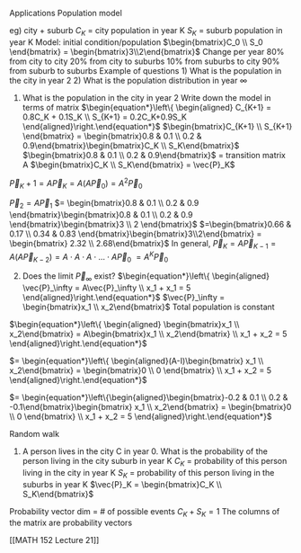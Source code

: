 Applications
Population model

eg) city + suburb
	$C_K$ = city population in year K
	$S_K$ = suburb population in year K
Model:
	initial condition/population $\begin{bmatrix}C_0 \\ S_0 \end{bmatrix} = \begin{bmatrix}3\\2\end{bmatrix}$
	Change per year
		80% from city to city
		20% from city to suburbs
		10% from suburbs to city
		90% from suburb to suburbs
	Example of questions
		1) What is the population in the city in year 2
		2) What is the population distribution in year $\infty$

1) What is the population in the city in year 2
	Write down the model in terms of matrix
	$\begin{equation*}\left\{ \begin{aligned} C_{K+1} = 0.8C_K + 0.1S_K  \\ S_{K+1} = 0.2C_K+0.9S_K \end{aligned}\right.\end{equation*}$
	$\begin{bmatrix}C_{K+1} \\ S_{K+1} \end{bmatrix} = \begin{bmatrix}0.8 & 0.1 \\ 0.2 & 0.9\end{bmatrix}\begin{bmatrix}C_K \\ S_K\end{bmatrix}$
		$\begin{bmatrix}0.8 & 0.1 \\ 0.2 & 0.9\end{bmatrix}$ = transition matrix A
		$\begin{bmatrix}C_K \\ S_K\end{bmatrix} = \vec{P}_K$
		
$\vec{P}_K+1 = A\vec{P}_K = A(A\vec{P}_0) = A^2\vec{P}_0$

$\vec{P}_2 = A\vec{P}_1$
$= \begin{bmatrix}0.8 & 0.1 \\ 0.2 & 0.9 \end{bmatrix}\begin{bmatrix}0.8 & 0.1 \\ 0.2 & 0.9 \end{bmatrix}\begin{bmatrix}3 \\ 2 \end{bmatrix}$
$=\begin{bmatrix}0.66 & 0.17 \\ 0.34 & 0.83 \end{bmatrix}\begin{bmatrix}3\\2\end{bmatrix} = \begin{bmatrix} 2.32 \\ 2.68\end{bmatrix}$
In general,
	$\vec{P}_K = A\vec{P}_{K-1} = A(A\vec{P}_{K-2}) = A\cdot A\cdot A \cdot ... \cdot A\vec{P}_0$
		$= A^K\vec{P}_0$

2) Does the limit $\vec{P}_\infty$ exist?
	$\begin{equation*}\left\{ \begin{aligned} \vec{P}_\infty = A\vec{P}_\infty \\ x_1 + x_1 = 5 \end{aligned}\right.\end{equation*}$
	$\vec{P}_\infty = \begin{bmatrix}x_1 \\ x_2\end{bmatrix}$
	Total population is constant

$\begin{equation*}\left\{ \begin{aligned} \begin{bmatrix}x_1 \\ x_2\end{bmatrix} = A\begin{bmatrix}x_1 \\ x_2\end{bmatrix} \\ x_1 + x_2 = 5 \end{aligned}\right.\end{equation*}$

$= \begin{equation*}\left\{ \begin{aligned}(A-I)\begin{bmatrix} x_1 \\ x_2\end{bmatrix} = \begin{bmatrix}0 \\ 0 \end{bmatrix} \\ x_1 + x_2 = 5 \end{aligned}\right.\end{equation*}$

$= \begin{equation*}\left\{\begin{aligned}\begin{bmatrix}-0.2 & 0.1 \\ 0.2 & -0.1\end{bmatrix}\begin{bmatrix} x_1 \\ x_2\end{bmatrix} = \begin{bmatrix}0 \\ 0 \end{bmatrix} \\ x_1 + x_2 = 5 \end{aligned}\right.\end{equation*}$

Random walk
1) A person lives in the city C in year 0. What is the probability of the person living in the city suburb in year K
	$C_K$ = probability of this person living in the city in year K
	$S_K$ = probability of this person living in the suburbs in year K
	$\vec{P}_K = \begin{bmatrix}C_K \\ S_K\end{bmatrix}$

Probability vector
	dim = # of possible events
	$C_K + S_K = 1$
	The columns of the matrix are probability vectors

[[MATH 152 Lecture 21]]